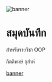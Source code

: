 
![[banner](https://picsum.photos/800/250)](https://www.buymeacoffee.com/kittiphong92)

# สมุดบันทึก

สำหรับรายวิชา OOP

กิตติพงษ์ อุส่าห์

[banner](https://www.buymeacoffee.com/kittiphong92)

